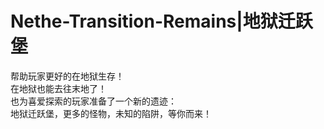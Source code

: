 # Nethe-Transition-Remains|地狱迁跃堡
帮助玩家更好的在地狱生存！  
在地狱也能去往末地了！   
也为喜爱探索的玩家准备了一个新的遗迹：  
地狱迁跃堡，更多的怪物，未知的陷阱，等你而来！   
